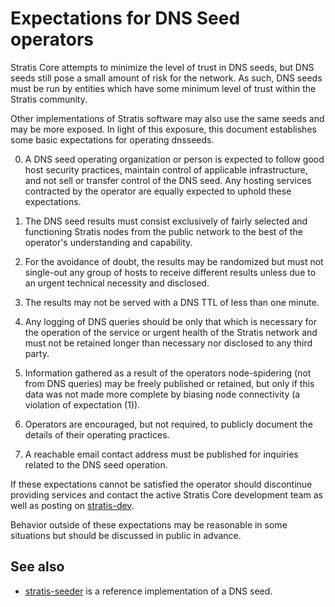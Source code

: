 Expectations for DNS Seed operators
====================================

Stratis Core attempts to minimize the level of trust in DNS seeds,
but DNS seeds still pose a small amount of risk for the network.
As such, DNS seeds must be run by entities which have some minimum
level of trust within the Stratis community.

Other implementations of Stratis software may also use the same
seeds and may be more exposed. In light of this exposure, this
document establishes some basic expectations for operating dnsseeds.

0. A DNS seed operating organization or person is expected to follow good
host security practices, maintain control of applicable infrastructure,
and not sell or transfer control of the DNS seed. Any hosting services
contracted by the operator are equally expected to uphold these expectations.

1. The DNS seed results must consist exclusively of fairly selected and
functioning Stratis nodes from the public network to the best of the
operator's understanding and capability.

2. For the avoidance of doubt, the results may be randomized but must not
single-out any group of hosts to receive different results unless due to an
urgent technical necessity and disclosed.

3. The results may not be served with a DNS TTL of less than one minute.

4. Any logging of DNS queries should be only that which is necessary
for the operation of the service or urgent health of the Stratis
network and must not be retained longer than necessary nor disclosed
to any third party.

5. Information gathered as a result of the operators node-spidering
(not from DNS queries) may be freely published or retained, but only
if this data was not made more complete by biasing node connectivity
(a violation of expectation (1)).

6. Operators are encouraged, but not required, to publicly document the
details of their operating practices.

7. A reachable email contact address must be published for inquiries
related to the DNS seed operation.

If these expectations cannot be satisfied the operator should
discontinue providing services and contact the active Stratis
Core development team as well as posting on
[stratis-dev](https://lists.linuxfoundation.org/mailman/listinfo/stratis-dev).

Behavior outside of these expectations may be reasonable in some
situations but should be discussed in public in advance.

See also
----------
- [stratis-seeder](https://github.com/sipa/stratis-seeder) is a reference implementation of a DNS seed.
